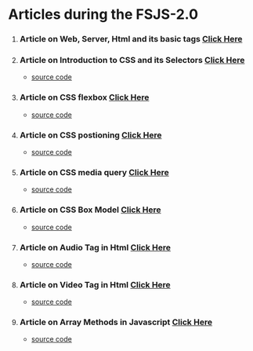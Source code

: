 # Articles during the FSJS-2.0

1. ### Article on Web, Server, Html and its basic tags [Click Here](https://medium.com/@subhamkr1995dob/article-on-web-servers-html-and-its-basic-tags-1947090b224c)

2. ### Article on Introduction to CSS and its Selectors [Click Here](https://medium.com/@subhamkr1995dob/article-on-the-introduction-to-css-and-its-selectors-c4c254135387)
    * [source code](https://github.com/Gaurav-Dev24/FSJS-2.0/tree/main/Article%20source%20code/Selectors)

3. ### Article on CSS flexbox [Click Here](https://medium.com/@subhamkr1995dob/article-on-css-flexbox-5d61bbd3576f)
    * [source code](https://github.com/Gaurav-Dev24/FSJS-2.0/tree/main/Article%20source%20code/Flexbox)

4. ### Article on CSS postioning [Click Here](https://medium.com/@subhamkr1995dob/article-on-css-positioning-6e51567c6bd5)
    * [source code](https://github.com/Gaurav-Dev24/FSJS-2.0/tree/main/Article%20source%20code/Postioning)

5. ### Article on CSS media query [Click Here](https://medium.com/@subhamkr1995dob/article-on-css-media-query-9c2108a0c3eb)
    * [source code](https://github.com/Gaurav-Dev24/FSJS-2.0/tree/main/Article%20source%20code/media_query.html)

6. ### Article on CSS Box Model [Click Here](https://medium.com/@subhamkr1995dob/article-on-css-box-model-5b101af1532e)
    * [source code](https://github.com/Gaurav-Dev24/FSJS-2.0/commit/3edb7158f542dfe37e9ef06a823a1e53a52500b0)

7. ### Article on Audio Tag in Html [Click Here](https://medium.com/@subhamkr1995dob/article-on-audio-tag-in-html-86b56d73f918)
    * [source code](https://github.com/Gaurav-Dev24/FSJS-2.0/tree/main/sourceCode/Audio%20tags)

8. ### Article on Video Tag in Html [Click Here](https://medium.com/@subhamkr1995dob/article-on-video-tags-in-html-1f576cfd1ad1)
    * [source code](https://github.com/Gaurav-Dev24/FSJS-2.0/tree/main/sourceCode/Video%20Tags)

9. ### Article on Array Methods in Javascript [Click Here](https://medium.com/@subhamkr1995dob/article-on-javascript-arrays-and-its-methods-36b2e506cba7)
    * [source code](https://github.com/Gaurav-Dev24/FSJS-2.0/tree/main/sourceCode/Array%20Methods%20in%20Javascript)